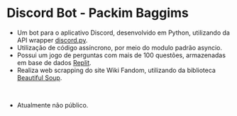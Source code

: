 #  Discord Bot - Packim Baggims

* Um bot para o aplicativo Discord, desenvolvido em Python, utilizando da API wrapper [discord.py](https://discordpy.readthedocs.io/en/stable/).
* Utilização de código assíncrono, por meio do modulo padrão asyncio.
* Possui um jogo de perguntas com mais de 100 questões, armazenadas em base de dados [Replit](https://replit.com).
* Realiza web scrapping do site Wiki Fandom, utilizando da biblioteca [Beautiful Soup](https://www.crummy.com/software/BeautifulSoup/bs4/doc/).

<br>

* Atualmente não público.

